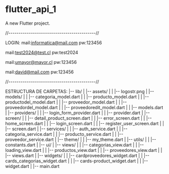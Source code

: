 # flutter_api_1

A new Flutter project.

//-------------------------------------------//

LOGIN: 
mail:informatica@mail.com
pw:123456

mail:test2024@test.cl
pw:test2024

mail:umayor@mayor.cl
pw:123456

mail:david@mail.com
pw:123456

//-------------------------------------------//

ESTRUCTURA DE CARPETAS:
|-- lib/
|   |-- assets/
|   |   |-- logostr.png 
|   |-- models/
|   |   |-- categoria_model.dart 
|   |   |-- producto_model.dart
|   |   |-- productodel_model.dart 
|   |   |-- proveedor_model.dart
|   |   |-- proveedordel_model.dart
|   |   |-- proveedoredit_model.dart
|   |   |-- models.dart
|   |-- providers/
|   |   |-- login_form_provider.dart
|   |   |-- provider.dart
|   |-- screen/
|   |   |-- detail_product_screen.dart
|   |   |-- error_screen.dart
|   |   |-- home_screen.dart
|   |   |-- login_screen.dart
|   |   |-- register_user_screen.dart
|   |   |-- screen.dart
|   |-- services/
|   |   |-- auth_service.dart
|   |   |-- categoria_service.dart
|   |   |-- producto_service.dart
|   |   |-- proveedor_service.dart
|   |-- theme/
|   |   |-- my_theme.dart
|   |-- utils/
|   |   |-- constants.dart
|   |-- ui/
|   |-- views/
|   |   |-- categorias_view.dart
|   |   |-- loading_view.dart
|   |   |-- productos_view.dart
|   |   |-- proveedores_view.dart
|   |   |-- views.dart
|   |-- widgets/
|   |   |-- cardproveedores_widget.dart
|   |   |-- cards_categorias_widget.dart
|   |   |-- cards-product_widget.dart
|   |   |-- widget.dart
|   |-- main.dart